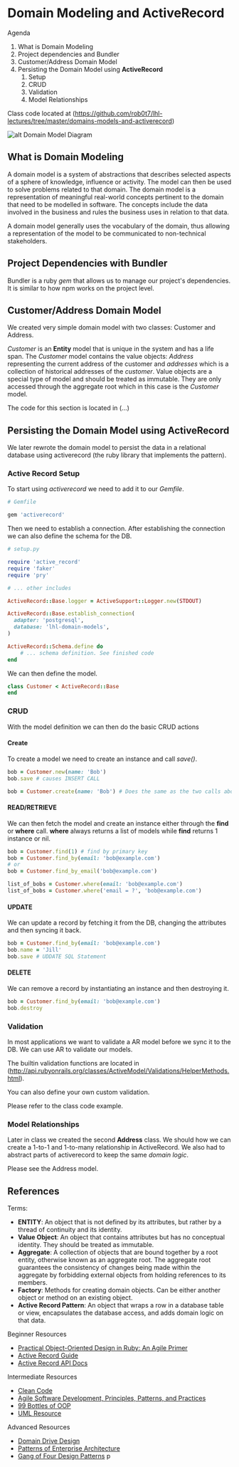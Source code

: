 # Domain Modeling and ActiveRecord

Agenda

1. What is Domain Modeling
2. Project dependencies and Bundler
3. Customer/Address Domain Model
4. Persisting the Domain Model using __ActiveRecord__
   1. Setup
   2. CRUD
   3. Validation
   4. Model Relationships

Class code located at
(https://github.com/rob0t7/lhl-lectures/tree/master/domains-models-and-activerecord)

![alt Domain Model Diagram](https://github.com/rob0t7/lhl-lectures/blob/master/domain-models-and-activerecord/partOne/domain-model.svg)

## What is Domain Modeling

A domain model is a system of abstractions that describes selected
aspects of a sphere of knowledge, influence or activity. The model can
then be used to solve problems related to that domain. The domain
model is a representation of meaningful real-world concepts pertinent
to the domain that need to be modelled in software. The concepts
include the data involved in the business and rules the business uses
in relation to that data.


A domain model generally uses the vocabulary of the domain, thus
allowing a representation of the model to be communicated to
non-technical stakeholders.

## Project Dependencies with Bundler

Bundler is a ruby _gem_ that allows us to manage our project's
dependencies. It is similar to how npm works on the project level.

## Customer/Address Domain Model

We created very simple domain model with two classes: Customer and
Address.

*Customer* is an **Entity** model that is unique in the system and has a
life span. The *Customer* model contains the value objects: *Address*
representing the current address of the customer and *addresses* which
is a collection of historical addresses of the *customer*. Value
objects are a special type of model and should be treated as
immutable. They are only accessed through the aggregate root which in
this case is the *Customer* model.

The code for this section is located in (...)


## Persisting the Domain Model using __ActiveRecord__

We later rewrote the domain model to persist the data in a relational
database using activerecord (the ruby library that implements the
pattern).

### Active Record Setup

To start using *activerecord* we need to add it to our *Gemfile*.

``` ruby
# Gemfile

gem 'activerecord'
```

Then we need to establish a connection. After establishing the
connection we can also define the schema for the DB.

``` ruby
# setup.py

require 'active_record'
require 'faker'
require 'pry'

# ... other includes

ActiveRecord::Base.logger = ActiveSupport::Logger.new(STDOUT)

ActiveRecord::Base.establish_connection(
  adapter: 'postgresql',
  database: 'lhl-domain-models',
)

ActiveRecord::Schema.define do
    # ... schema definition. See finished code
end

```

 We can then define the model.

 ```ruby
 class Customer < ActiveRecord::Base
 end
 ```

### CRUD

With the model definition we can then do the basic CRUD actions

#### Create

To create a model we need to create an instance and call *save()*.

``` ruby
bob = Customer.new(name: 'Bob')
bob.save # causes INSERT CALL

bob = Customer.create(name: 'Bob') # Does the same as the two calls above
```

#### READ/RETRIEVE

We can then fetch the model and create an instance either through the
**find** or **where** call. **where** always returns a list of models
while **find** returns 1 instance or nil.

``` ruby
bob = Customer.find(1) # find by primary key
bob = Customer.find_by(email: 'bob@example.com')
# or
bob = Customer.find_by_email('bob@example.com')

list_of_bobs = Customer.where(email: 'bob@example.com')
list_of_bobs = Customer.where('email = ?', 'bob@example.com')
```

#### UPDATE

We can update a record by fetching it from the DB, changing the
attributes and then syncing it back.

``` ruby
bob = Customer.find_by(email: 'bob@example.com')
bob.name = 'Jill'
bob.save # UDDATE SQL Statement
```

#### DELETE

We can remove a record by instantiating an instance and then
destroying it.

``` ruby
bob = Customer.find_by(email: 'bob@example.com')
bob.destroy
```

### Validation

In most applications we want to validate a AR model before we sync it
to the DB. We can use AR to validate our models.

The builtin validation functions are located in
(http://api.rubyonrails.org/classes/ActiveModel/Validations/HelperMethods.html).

You can also define your own custom validation.

Please refer to the class code example.

### Model Relationships

Later in class we created the second **Address** class. We should how
we can create a 1-to-1 and 1-to-many relationship in ActiveRecord. We
also had to abstract parts of activerecord to keep the same *domain
logic*.

Please see the Address model.

## References

Terms:

* **ENTITY**: An object that is not defined by its attributes, but
  rather by a thread of continuity and its identity.
* **Value Object**: An object that contains attributes but has no
  conceptual identity. They should be treated as immutable.
* **Aggregate**: A collection of objects that are bound together by a
  root entity, otherwise known as an aggregate root. The aggregate
  root guarantees the consistency of changes being made within the
  aggregate by forbidding external objects from holding references to
  its members.
* **Factory**: Methods for creating domain objects. Can be either
another object or method on an existing object.
* **Active Record Pattern**: An object that wraps a row in a database
  table or view, encapsulates the database access, and adds domain
  logic on that data.

Beginner Resources

* [Practical Object-Oriented Design in Ruby: An Agile
  Primer](https://www.amazon.ca/Practical-Object-Oriented-Design-Ruby-Primer/dp/0321721330/ref=sr_1_1?ie=UTF8&qid=1527009549&sr=8-1&keywords=Practical+Object-Oriented+Design+in+Ruby%3A+An+Agile+Primer)
* [Active Record Guide](http://guides.rubyonrails.org/)
* [Active Record API Docs](http://api.rubyonrails.org/)

Intermediate Resources

* [Clean
  Code](https://www.amazon.com/Clean-Code-Handbook-Software-Craftsmanship/dp/0132350882/ref=sr_1_1?s=books&ie=UTF8&qid=1527009602&sr=1-1&keywords=clean+code&dpID=515iEcDr1GL&preST=_SX218_BO1,204,203,200_QL40_&dpSrc=srch)
* [Agile Software Development, Principles, Patterns, and Practices](https://www.amazon.com/Software-Development-Principles-Patterns-Practices/dp/0135974445/ref=asap_bc?ie=UTF8)
* [99 Bottles of OOP](https://sandimetz.dpdcart.com/)
* [UML Resource](https://www.amazon.ca/UML-Distilled-Standard-Modeling-Language/dp/0321193687/ref=sr_1_1?s=books&ie=UTF8&qid=1527009685&sr=1-1&keywords=uml)

Advanced Resources

* [Domain Drive Design](https://www.amazon.ca/Domain-Driven-Design-Tackling-Complexity-Software/dp/0321125215/ref=sr_1_1?s=books&ie=UTF8&qid=1527009704&sr=1-1&keywords=domain+driven+design)
* [Patterns of Enterprise Architecture](https://www.amazon.ca/Patterns-Enterprise-Application-Architecture-Martin/dp/0321127420/ref=sr_1_2?s=books&ie=UTF8&qid=1527009718&sr=1-2&keywords=fowler)
* [Gang of Four Design Patterns](https://www.amazon.ca/Design-Patterns-Elements-Reusable-Object-Oriented/dp/0201633612/ref=sr_1_1?s=books&ie=UTF8&qid=1527009743&sr=1-1&keywords=design+patterns)
p
